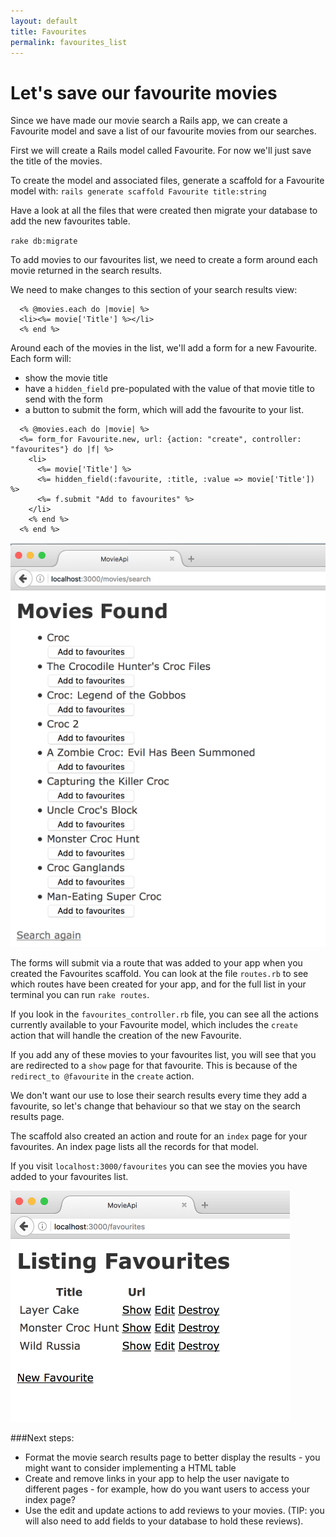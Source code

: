 ```yaml
---
layout: default
title: Favourites
permalink: favourites_list
---
```


# Let's save our favourite movies

Since we have made our movie search a Rails app, we can create a Favourite model and save a list of our favourite movies from our searches.

First we will create a Rails model called Favourite. For now we'll just save the title of the movies.

To create the model and associated files, generate a scaffold for a Favourite model with:
`rails generate scaffold Favourite title:string `

Have a look at all the files that were created then migrate your database to add the new favourites table.

`rake db:migrate`

To add movies to our favourites list, we need to create a form around each movie returned in the search results.

We need to make changes to this section of your search results view:

```
  <% @movies.each do |movie| %>
  <li><%= movie['Title'] %></li>
  <% end %>
 ```

Around each of the movies in the list, we'll add a form for a new Favourite. Each form will:
  - show the movie title
  - have a `hidden_field` pre-populated with the value of that movie title to send with the form
  - a button to submit the form, which will add the favourite to your list.

```
  <% @movies.each do |movie| %>
  <%= form_for Favourite.new, url: {action: "create", controller: "favourites"} do |f| %>
    <li>
      <%= movie['Title'] %>
      <%= hidden_field(:favourite, :title, :value => movie['Title']) %>
      <%= f.submit "Add to favourites" %>
    </li>
    <% end %>   
  <% end %>
```

![movie_forms](movie_forms.png)

The forms will submit via a route that was added to your app when you created the Favourites scaffold. You can look at the file `routes.rb` to see which routes have been created for your app, and for the full list in your terminal you can run `rake routes`.

 If you look in the `favourites_controller.rb` file, you can see all the actions currently available to your Favourite model, which includes the `create` action that will handle the creation of the new Favourite.

 If you add any of these movies to your favourites list, you will see that you are redirected to a `show` page for that favourite. This is because of the `redirect_to @favourite` in the `create` action.

 We don't want our use to lose their search results every time they add a favourite, so let's change that behaviour so that we stay on the search results page.





The scaffold also created an action and route for an `index` page for your favourites. An index page lists all the records for that model.

If you visit `localhost:3000/favourites` you can see the movies you have added to your favourites list.

![favourites_list](favourites_list.png)


###Next steps:
 - Format the movie search results page to better display the results - you might want to consider implementing a HTML table
 - Create and remove links in your app to help the user navigate to different pages - for example, how do you want users to access your index page?
 - Use the edit and update actions to add reviews to your movies. (TIP: you will also need to add fields to your database to hold these reviews).
